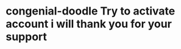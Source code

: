 # congenial-doodle     Try to activate account i will thank you for your support                                
